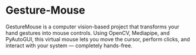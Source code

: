 # Gesture-Mouse
GestureMouse is a computer vision-based project that transforms your hand gestures into mouse controls. Using OpenCV, Mediapipe, and PyAutoGUI, this virtual mouse lets you move the cursor, perform clicks, and interact with your system — completely hands-free.
